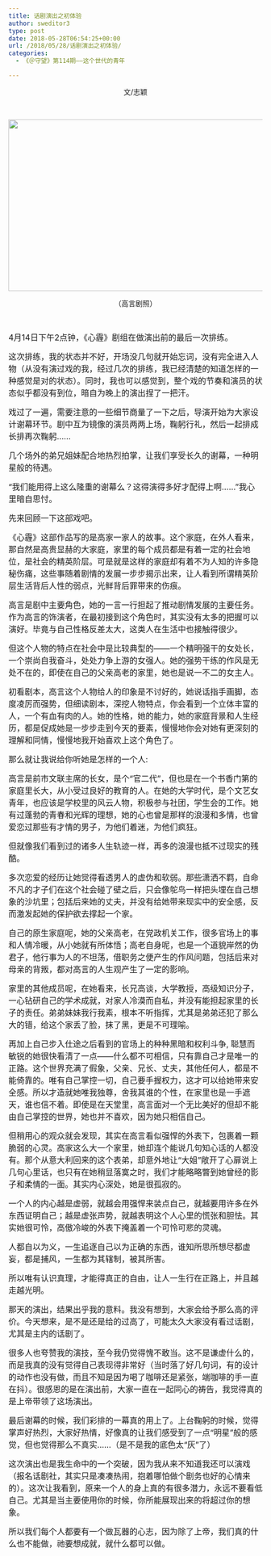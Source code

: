 ```yaml
---
title: 话剧演出之初体验
author: sweditor3
type: post
date: 2018-05-28T06:54:25+00:00
url: /2018/05/28/话剧演出之初体验/
categories:
  - 《＠守望》第114期——这个世代的青年

---
```

<p style="text-align: center;">
  文/志颖
</p>

&nbsp;

<img class="aligncenter  wp-image-16971" src="http://t5.shwchurch.org/wp-content/uploads/2018/05/话剧剧照-3.jpg" alt="" width="505" height="340" />

<p style="text-align: center;">
  （高言剧照）
</p>

&nbsp;

<span style="font-size: 12pt;">4月14日下午2点钟，《心霾》剧组在做演出前的最后一次排练。</span>

<span style="font-size: 12pt;">这次排练，我的状态并不好，开场没几句就开始忘词，没有完全进入人物（从没有演过戏的我，经过几次的排练，我已经清楚的知道怎样的一种感觉是对的状态）。同时，我也可以感觉到，整个戏的节奏和演员的状态似乎都没有到位，暗自为晚上的演出捏了一把汗。</span>

<span style="font-size: 12pt;">戏过了一遍，需要注意的一些细节商量了一下之后，导演开始为大家设计谢幕环节。剧中互为镜像的演员两两上场，鞠躬行礼，然后一起排成长排再次鞠躬……</span>

<span style="font-size: 12pt;">几个场外的弟兄姐妹配合地热烈拍掌，让我们享受长久的谢幕，一种明星般的待遇。</span>

<span style="font-size: 12pt;">“我们能用得上这么隆重的谢幕么？这得演得多好才配得上啊……”我心里暗自思忖。</span>

<span style="font-size: 12pt;">先来回顾一下这部戏吧。</span>

<span style="font-size: 12pt;">《心霾》这部作品写的是高家一家人的故事。这个家庭，在外人看来，那自然是高贵显赫的大家庭，家里的每个成员都是有着一定的社会地位，是社会的精英阶层。可是就是这样的家庭却有着不为人知的许多隐秘伤痛，这些事随着剧情的发展一步步揭示出来，让人看到所谓精英阶层生活背后人性的弱点，光鲜背后罪带来的伤痕。</span>

<span style="font-size: 12pt;">高言是剧中主要角色，她的一言一行担起了推动剧情发展的主要任务。作为高言的饰演者，在最初接到这个角色时，其实没有太多的把握可以演好。毕竟与自己性格反差太大，这类人在生活中也接触得很少。</span>

<span style="font-size: 12pt;">但这个人物的特点在社会中是比较典型的——一个精明强干的女处长，一个崇尚自我奋斗，处处力争上游的女强人。她的强势干练的作风是无处不在的，即使在自己的父亲高老的家里，她也是说一不二的女主人。</span>

<span style="font-size: 12pt;">初看剧本，高言这个人物给人的印象是不讨好的，她说话指手画脚，态度凌厉而强势，但细读剧本，深挖人物特点，你会看到一个立体丰富的人，一个有血有肉的人。她的性格，她的能力，她的家庭背景和人生经历，都是促成她是一步步走到今天的要素，慢慢地你会对她有更深刻的理解和同情，慢慢地我开始喜欢上这个角色了。</span>

<span style="font-size: 12pt;">那么就让我说给你听她是怎样的一个人:</span>

<span style="font-size: 12pt;">高言是前市文联主席的长女，是个“官二代”，但也是在一个书香门第的家庭里长大，从小受过良好的教育的人。在她的大学时代，是个文艺女青年，也应该是学校里的风云人物，积极参与社团，学生会的工作。她有过蓬勃的青春和光辉的理想，她的心也曾是那样的浪漫和多情，也曾爱恋过那些有才情的男子，为他们着迷，为他们疯狂。</span>

<span style="font-size: 12pt;">但就像我们看到过的诸多人生轨迹一样，再多的浪漫也抵不过现实的残酷。</span>

<span style="font-size: 12pt;">多次恋爱的经历让她觉得看透男人的虚伪和软弱。那些潇洒不羁，自命不凡的才子们在这个社会碰了壁之后，只会像鸵鸟一样把头埋在自己想象的沙坑里；包括后来她的丈夫，并没有给她带来现实中的安全感，反而激发起她的保护欲去撑起一个家。</span>

<span style="font-size: 12pt;">自己的原生家庭呢，她的父亲高老，在党政机关工作，很多官场上的事和人情冷暖，从小她就有所体悟；高老自身呢，也是一个道貌岸然的伪君子，他行事为人的不坦荡，借职务之便产生的作风问题，包括后来对母亲的背叛，都对高言的人生观产生了一定的影响。</span>

<span style="font-size: 12pt;">家里的其他成员呢，在她看来，长兄高谈，大学教授，高级知识分子，一心钻研自己的学术成就，对家人冷漠而自私，并没有能担起家里的长子的责任。弟弟妹妹我行我素，根本不听指挥，尤其是弟弟还犯了那么大的错，给这个家丢了脸，抹了黑，更是不可理喻。</span>

<span style="font-size: 12pt;">再加上自己步入仕途之后看到的官场上的种种黑暗和权利斗争, 聪慧而敏锐的她很快看清了一点——什么都不可相信，只有靠自己才是唯一的正路。这个世界充满了假象，父亲、兄长、丈夫，其他任何人，都是不能倚靠的。唯有自己掌控一切，自己要手握权力，这才可以给她带来安全感。所以才造就她唯我独尊，舍我其谁的个性，在家里也是一手遮天，谁也信不着。即使是在天堂里，高言面对一个无比美好的但却不能由自己掌控的世界，她也并不喜欢，因为她只相信自己。</span>

<span style="font-size: 12pt;">但稍用心的观众就会发现，其实在高言看似强悍的外表下，包裹着一颗脆弱的心灵。高家这么大一个家里，她却连个能说几句知心话的人都没有。那个从意大利回来的这个表弟，却意外地让“大姐”敞开了心扉说上几句心里话，也只有在她稍显落寞之时，我们才能略略瞥到她曾经的影子和柔情的一面。其实内心深处，她是很孤寂的。</span>

<span style="font-size: 12pt;">一个人的内心越是虚弱，就越会用强悍来装点自己，就越要用许多在外东西证明自己；越是虚张声势，就越表明这个人心里的慌张和胆怯。其实她很可怜，高傲冷峻的外表下掩盖着一个可怜可悲的灵魂。</span>

<span style="font-size: 12pt;">人都自以为义，一生追逐自己以为正确的东西，谁知所思所想尽都虚妄，都是捕风，一生都为其辖制，被其所害。</span>

<span style="font-size: 12pt;">所以唯有认识真理，才能得真正的自由，让人一生行在正路上，并且越走越光明。</span>

<span style="font-size: 12pt;">那天的演出，结果出乎我的意料。我没有想到，大家会给予那么高的评价。今天想来，是不是还是给的过高了，可能太久大家没有看过话剧，尤其是主内的话剧了。</span>

<span style="font-size: 12pt;">很多人也夸赞我的演技，至今我仍觉得愧不敢当。这不是谦虚什么的，而是我真的没有觉得自己表现得非常好（当时落了好几句词，有的设计的动作也没有做，而且不知是因为喝了咖啡还是紧张，端咖啡的手一直在抖）。很感恩的是在演出前，大家一直在一起同心的祷告，我觉得真的是上帝带领了这场演出。</span>

<span style="font-size: 12pt;">最后谢幕的时候，我们彩排的一幕真的用上了。上台鞠躬的时候，觉得掌声好热烈，大家好热情，好像真的让我们感受到了一点“明星”般的感觉，但也觉得那么不真实&#8230;&#8230;（是不是我的底色太“灰”了）</span>

<span style="font-size: 12pt;">这次演出也是我生命中的一个突破，因为我从来不知道我还可以演戏（报名话剧社，其实只是凑凑热闹，抱着哪怕做个剧务也好的心情来的）。这次让我看到，原来一个人的身上真的有很多潜力，永远不要看低自己。尤其是当主要使用你的时候，你所能展现出来的将超过你的想象。</span>

<span style="font-size: 12pt;">所以我们每个人都要有一个做瓦器的心志，因为除了上帝，我们真的什么也不能做，祂要想成就，就什么都可以做。</span>